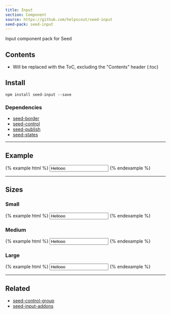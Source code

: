 ```yaml
---
title: Input
section: Component
source: https://github.com/helpscout/seed-input
seed-pack: seed-input
---
```


Input component pack for Seed

## Contents

* Will be replaced with the ToC, excluding the "Contents" header
{:toc}

## Install

```
npm install seed-input --save
```


### Dependencies

* [seed-border](/seed/packs/seed-border)
* [seed-control](/seed/packs/seed-control)
* [seed-publish](/seed/packs/seed-publish)
* [seed-states](/seed/packs/seed-states)



---


## Example

{% example html %}
<input class="c-input" placeholder="Hello" value="Hellooo">
{% endexample %}



---



## Sizes

### Small

{% example html %}
<input class="c-input c-input--sm" placeholder="Hello" value="Hellooo">
{% endexample %}


### Medium

{% example html %}
<input class="c-input c-input--md" placeholder="Hello" value="Hellooo">
{% endexample %}


### Large

{% example html %}
<input class="c-input c-input--lg" placeholder="Hello" value="Hellooo">
{% endexample %}



----



## Related

* [seed-control-group](/seed/packs/seed-control-group)
* [seed-input-addons](/seed/packs/seed-input-addons)
